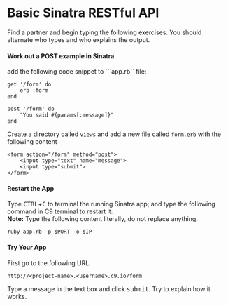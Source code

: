 # Basic Sinatra RESTful API

Find a partner and begin typing the following exercises. You should alternate who types and who explains the output.

#### Work out a POST example in Sinatra
add the following code snippet to ```app.rb`` file:
```
get '/form' do
    erb :form
end

post '/form' do
    "You said #{params[:message]}"
end
```

Create a directory called ```views``` and add a new file called ```form.erb``` with the following content
```
<form action="/form" method="post">
    <input type="text" name="message">
    <input type="submit">
</form>
```

#### Restart the App
Type <kbd>CTRL</kbd>+<kbd>C</kbd> to terminal the running Sinatra app; and type the following command in C9 terminal to restart it:  
**Note:** Type the following content literally, do not replace anything.
```
ruby app.rb -p $PORT -o $IP
```
#### Try Your App
First go to the following URL:
```
http://<project-name>.<username>.c9.io/form
```
Type a message in the text box and click <kbd>submit</kbd>. Try to explain how it works.



